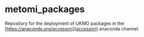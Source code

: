 # metomi_packages
Repository for the deployment of UKMO packages in the [https://anaconda.org/accessnri](accessnri) anaconda channel.
